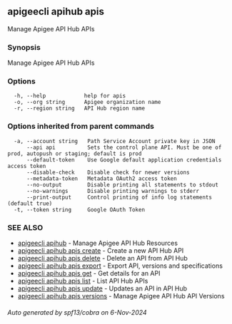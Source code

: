 ## apigeecli apihub apis

Manage Apigee API Hub APIs

### Synopsis

Manage Apigee API Hub APIs

### Options

```
  -h, --help            help for apis
  -o, --org string      Apigee organization name
  -r, --region string   API Hub region name
```

### Options inherited from parent commands

```
  -a, --account string   Path Service Account private key in JSON
      --api api          Sets the control plane API. Must be one of prod, autopush or staging; default is prod
      --default-token    Use Google default application credentials access token
      --disable-check    Disable check for newer versions
      --metadata-token   Metadata OAuth2 access token
      --no-output        Disable printing all statements to stdout
      --no-warnings      Disable printing warnings to stderr
      --print-output     Control printing of info log statements (default true)
  -t, --token string     Google OAuth Token
```

### SEE ALSO

* [apigeecli apihub](apigeecli_apihub.md)	 - Manage Apigee API Hub Resources
* [apigeecli apihub apis create](apigeecli_apihub_apis_create.md)	 - Create a new API Hub API
* [apigeecli apihub apis delete](apigeecli_apihub_apis_delete.md)	 - Delete an API from API Hub
* [apigeecli apihub apis export](apigeecli_apihub_apis_export.md)	 - Export API, versions and specifications
* [apigeecli apihub apis get](apigeecli_apihub_apis_get.md)	 - Get details for an API
* [apigeecli apihub apis list](apigeecli_apihub_apis_list.md)	 - List API Hub APIs
* [apigeecli apihub apis update](apigeecli_apihub_apis_update.md)	 - Updates an API in API Hub
* [apigeecli apihub apis versions](apigeecli_apihub_apis_versions.md)	 - Manage Apigee API Hub API Versions

###### Auto generated by spf13/cobra on 6-Nov-2024
